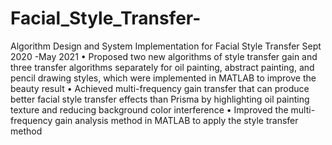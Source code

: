 # Facial_Style_Transfer-
Algorithm Design and System Implementation for Facial Style Transfer                               Sept 2020 -May 2021 
•	Proposed two new algorithms of style transfer gain and three transfer algorithms separately for oil painting, abstract painting, and pencil drawing styles, which were implemented in MATLAB to improve the beauty result 
•	Achieved multi-frequency gain transfer that can produce better facial style transfer effects than Prisma by highlighting oil painting texture and reducing background color interference
•	Improved the multi-frequency gain analysis method in MATLAB to apply the style transfer method
